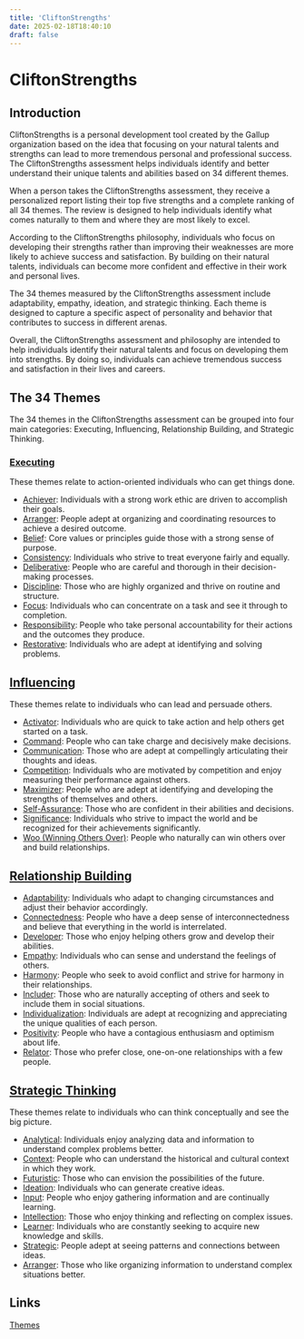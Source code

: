 ```yaml
---
title: 'CliftonStrengths'
date: 2025-02-18T18:40:10
draft: false
---
```


# CliftonStrengths

## Introduction

CliftonStrengths is a personal development tool created by the Gallup organization based on the idea that focusing on your natural talents and strengths can lead to more tremendous personal and professional success. The CliftonStrengths assessment helps individuals identify and better understand their unique talents and abilities based on 34 different themes.

When a person takes the CliftonStrengths assessment, they receive a personalized report listing their top five strengths and a complete ranking of all 34 themes. The review is designed to help individuals identify what comes naturally to them and where they are most likely to excel.

According to the CliftonStrengths philosophy, individuals who focus on developing their strengths rather than improving their weaknesses are more likely to achieve success and satisfaction. By building on their natural talents, individuals can become more confident and effective in their work and personal lives.

The 34 themes measured by the CliftonStrengths assessment include adaptability, empathy, ideation, and strategic thinking. Each theme is designed to capture a specific aspect of personality and behavior that contributes to success in different arenas.

Overall, the CliftonStrengths assessment and philosophy are intended to help individuals identify their natural talents and focus on developing them into strengths. By doing so, individuals can achieve tremendous success and satisfaction in their lives and careers.

## The 34 Themes

The 34 themes in the CliftonStrengths assessment can be grouped into four main categories: Executing, Influencing, Relationship Building, and Strategic Thinking.

### [Executing](./executing/)

These themes relate to action-oriented individuals who can get things done.

- [Achiever](./executing/achiever/): Individuals with a strong work ethic are driven to accomplish their goals.
- [Arranger](./executing/arranger/): People adept at organizing and coordinating resources to achieve a desired outcome.
- [Belief](./executing/belief/): Core values or principles guide those with a strong sense of purpose.
- [Consistency](./executing/consistency/): Individuals who strive to treat everyone fairly and equally.
- [Deliberative](./executing/deliberative/): People who are careful and thorough in their decision-making processes.
- [Discipline](./executing/discipline/): Those who are highly organized and thrive on routine and structure.
- [Focus](./executing/focus/): Individuals who can concentrate on a task and see it through to completion.
- [Responsibility](./executing/responsibility/): People who take personal accountability for their actions and the outcomes they produce.
- [Restorative](./executing/restorative/): Individuals who are adept at identifying and solving problems.

## [Influencing](./influencing/)

These themes relate to individuals who can lead and persuade others.

- [Activator](./influencing/activator/): Individuals who are quick to take action and help others get started on a task.
- [Command](./influencing/command/): People who can take charge and decisively make decisions.
- [Communication](./influencing/communication/): Those who are adept at compellingly articulating their thoughts and ideas.
- [Competition](./influencing/competition/): Individuals who are motivated by competition and enjoy measuring their performance against others.
- [Maximizer](./influencing/maximizer/): People who are adept at identifying and developing the strengths of themselves and others.
- [Self-Assurance](./influencing/self-assurance/): Those who are confident in their abilities and decisions.
- [Significance](./influencing/significance/): Individuals who strive to impact the world and be recognized for their achievements significantly.
- [Woo (Winning Others Over)](./influencing/woo-winning-others-over/): People who naturally can win others over and build relationships.

## [Relationship Building](./relationship-building/)

- [Adaptability](./relationship-building/adaptability/): Individuals who adapt to changing circumstances and adjust their behavior accordingly.
- [Connectedness](./relationship-building/connectedness/): People who have a deep sense of interconnectedness and believe that everything in the world is interrelated.
- [Developer](./relationship-building/developer/): Those who enjoy helping others grow and develop their abilities.
- [Empathy](./relationship-building/empathy/): Individuals who can sense and understand the feelings of others.
- [Harmony](./relationship-building/harmony/): People who seek to avoid conflict and strive for harmony in their relationships.
- [Includer](./relationship-building/includer/): Those who are naturally accepting of others and seek to include them in social situations.
- [Individualization](./relationship-building/individualization/): Individuals are adept at recognizing and appreciating the unique qualities of each person.
- [Positivity](./relationship-building/positivity/): People who have a contagious enthusiasm and optimism about life.
- [Relator](./relationship-building/relator/): Those who prefer close, one-on-one relationships with a few people.

## [Strategic Thinking](./strategic-thinking/)

These themes relate to individuals who can think conceptually and see the big picture.

- [Analytical](./strategic-thinking/analytical/): Individuals enjoy analyzing data and information to understand complex problems better.
- [Context](./strategic-thinking/context/): People who can understand the historical and cultural context in which they work.
- [Futuristic](./strategic-thinking/futuristic/): Those who can envision the possibilities of the future.
- [Ideation](./strategic-thinking/ideation/): Individuals who can generate creative ideas.
- [Input](./strategic-thinking/input/): People who enjoy gathering information and are continually learning.
- [Intellection](./strategic-thinking/intellection/): Those who enjoy thinking and reflecting on complex issues.
- [Learner](./strategic-thinking/learner/): Individuals who are constantly seeking to acquire new knowledge and skills.
- [Strategic](./strategic-thinking/strategic/): People adept at seeing patterns and connections between ideas.
- [Arranger](./strategic-thinking/arranger/): Those who like organizing information to understand complex situations better.

## Links

[Themes](./themes/)
